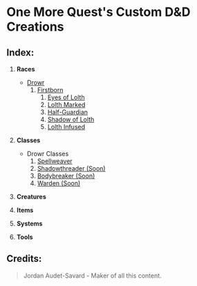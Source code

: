# **One More Quest**'s Custom D&D Creations

## **Index**:

1. **Races**
    - [Drowr](https://github.com/MysticalSquirrel/DnD-Custom-Creations/blob/master/Custom%20Races/Drowr.md)
        1. [Firstborn](https://github.com/MysticalSquirrel/DnD-Custom-Creations/blob/master/Custom%20Races/Drowr.md#1-drowr---firstborn)
            1. [Eyes of Lolth](https://github.com/MysticalSquirrel/DnD-Custom-Creations/blob/master/Custom%20Races/Drowr.md#1-eyes-of-lolth)
            2. [Lolth Marked](https://github.com/MysticalSquirrel/DnD-Custom-Creations/blob/master/Custom%20Races/Drowr.md#2-lolth-marked)
            3. [Half-Guardian](https://github.com/MysticalSquirrel/DnD-Custom-Creations/blob/master/Custom%20Races/Drowr.md#3-half-guardian)
            4. [Shadow of Lolth](https://github.com/MysticalSquirrel/DnD-Custom-Creations/blob/master/Custom%20Races/Drowr.md#4-shadow-of-lolth)
            5. [Lolth Infused](https://github.com/MysticalSquirrel/DnD-Custom-Creations/blob/master/Custom%20Races/Drowr.md#5-lolth-infused)


2. **Classes**
    - Drowr Classes
        1. [Spellweaver](https://github.com/MysticalSquirrel/DnD-Custom-Creations/blob/master/Custom%20Classes/Drowr%20Classes/Spellweaver.md)
        2. [Shadowthreader (Soon)](https://github.com/MysticalSquirrel/DnD-Custom-Creations/blob/master/Custom%20Classes/Drowr%20Classes/Shadowthreader.md)
        3. [Bodybreaker (Soon)](https://github.com/MysticalSquirrel/DnD-Custom-Creations/blob/master/Custom%20Classes/Drowr%20Classes/Bodybreaker.md)
        4. [Warden (Soon)](https://github.com/MysticalSquirrel/DnD-Custom-Creations/blob/master/Custom%20Classes/Drowr%20Classes/Warden.md)

3. **Creatures**

4. **Items**

5. **Systems**

6. **Tools**

## **Credits**:

> Jordan Audet-Savard - Maker of all this content.
